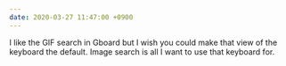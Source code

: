 ```yaml
---
date: 2020-03-27 11:47:00 +0900
---
```


I like the GIF search in Gboard but I wish you could make that view of the keyboard the default. Image search is all I want to use that keyboard for.
